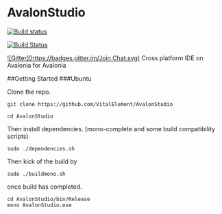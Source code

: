 # AvalonStudio
[![Build status](https://ci.appveyor.com/api/projects/status/l2k85kekoby4tb4j?svg=true)](https://ci.appveyor.com/project/danwalmsley/avalonstudio)

[![Build Status](https://travis-ci.org/VitalElement/AvalonStudio.svg?branch=master)](https://travis-ci.org/VitalElement/AvalonStudio)

[![Gitter](https://badges.gitter.im/Join Chat.svg)](https://gitter.im/VitalElement/AvalonStudio?utm_campaign=pr-badge&utm_content=badge&utm_medium=badge&utm_source=badge)
Cross platform IDE on Avalonia for Avalonia

##Getting Started
###Ubuntu

Clone the repo.
```
git clone https://github.com/VitalElement/AvalonStudio

cd AvalonStudio
```

Then install dependencies. (mono-complete and some build compatibility scripts)

```
sudo ./dependencies.sh
```

Then kick of the build by

```
sudo ./buildmono.sh
```

once build has completed.
```
cd AvalonStudio/bin/Release
mono AvalonStudio.exe
```
